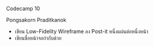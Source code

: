 Codecamp 10

Pongsakorn Praditkanok

- เขียน Low-Fidelity Wireframe ลง Post-it หนึ่งแผ่นต่อหนึ่งหน้า
- เขียนชื่อหน้าจอกำกับด้วย